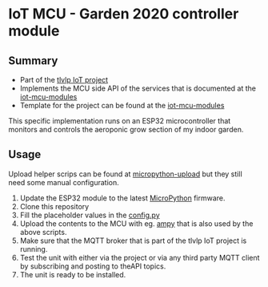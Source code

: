 # IoT MCU - Garden 2020 controller module

## Summary
- Part of the [tlvlp IoT project](https://github.com/tlvlp/iot-project-summary)
- Implements the MCU side API of the services that is documented at the [iot-mcu-modules](https://github.com/tlvlp/iot-mcu-modules)
- Template for the project can be found at the [iot-mcu-modules](https://github.com/tlvlp/iot-mcu-modules)

This specific implementation runs on an ESP32 microcontroller that monitors and controls the aeroponic grow section of my indoor garden.

## Usage
Upload helper scrips can be found at [micropython-upload](https://github.com/tlvlp/micropython-upload) but they still need some manual configuration.
1. Update the ESP32 module to the latest [MicroPython](http://micropython.org/download#esp32) firmware.
2. Clone this repository
3. Fill the placeholder values in the [config.py](unit/config.py)
4. Upload the contents to the MCU with eg. [ampy](https://github.com/scientifichackers/ampy) that is also used by the above scripts.
5. Make sure that the MQTT broker that is part of the tlvlp IoT project is running.
6. Test the unit with either via the project or via any third party MQTT client by subscribing and posting to theAPI topics.
7. The unit is ready to be installed.
